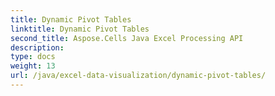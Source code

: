 ```yaml
---
title: Dynamic Pivot Tables
linktitle: Dynamic Pivot Tables
second_title: Aspose.Cells Java Excel Processing API
description: 
type: docs
weight: 13
url: /java/excel-data-visualization/dynamic-pivot-tables/
---
```


